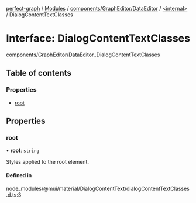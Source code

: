 [perfect-graph](../README.md) / [Modules](../modules.md) / [components/GraphEditor/DataEditor](../modules/components_GraphEditor_DataEditor.md) / [<internal\>](../modules/components_GraphEditor_DataEditor._internal_.md) / DialogContentTextClasses

# Interface: DialogContentTextClasses

[components/GraphEditor/DataEditor](../modules/components_GraphEditor_DataEditor.md).[<internal>](../modules/components_GraphEditor_DataEditor._internal_.md).DialogContentTextClasses

## Table of contents

### Properties

- [root](components_GraphEditor_DataEditor._internal_.DialogContentTextClasses.md#root)

## Properties

### root

• **root**: `string`

Styles applied to the root element.

#### Defined in

node_modules/@mui/material/DialogContentText/dialogContentTextClasses.d.ts:3
